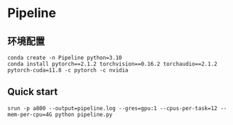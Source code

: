 # Pipeline
## 环境配置
```
conda create -n Pipeline python=3.10
conda install pytorch==2.1.2 torchvision==0.16.2 torchaudio==2.1.2 pytorch-cuda=11.8 -c pytorch -c nvidia
```

## Quick start
```
srun -p a800 --output=pipeline.log --gres=gpu:1 --cpus-per-task=12 --mem-per-cpu=4G python pipeline.py
```